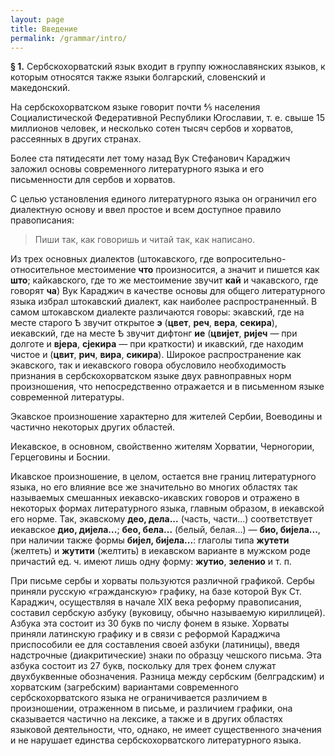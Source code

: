 ```yaml
---
layout: page
title: Введение
permalink: /grammar/intro/
---
```


**§ 1.** Сербскохорватский язык входит в группу южнославянских языков, к которым относятся также языки болгарский, словенский и македонский.

На сербскохорватском языке говорит почти ⅘ населения Социалистической Федеративной Республики Югославии, т. е. свыше 15 миллионов человек, и несколько сотен тысяч сербов и хорватов, рассеянных в других странах.

Более ста пятидесяти лет тому назад Вук Стефанович Караджич заложил основы современного литературного языка и его письменности для сербов и хорватов.

С целью установления единого литературного языка он ограничил его диалектную основу и ввел простое и всем доступное правило правописания: 

> Пиши так, как говоришь и читай так, как написано.

Из трех основных диалектов (штокавского, где вопросительно-относительное местоимение **что** произносится, а значит и пишется как **што**; кайкавского, где то же местоимение звучит **кай** и чакавского, где говорят **ча**) Вук Караджич в качестве основы для общего литературного языка избрал штокавский диалект, как наиболее распространенный.
В самом штокавском диалекте различаются говоры: экавский, где на месте старого Ѣ звучит открытое **э** (**цвет**, **реч**, **вера**, **секира**), иекавский, где на месте Ѣ звучит дифтонг **ие** (**цвијет**, **ријеч** — при долготе и **вјера**, **сјекира** — при краткости) и икавский, где находим чистое и (**цвит**, **рич**, **вира**, **сикира**). Широкое распространение как экавского, так и иекавского говора обусловило необходимость признания в сербскохорватском языке двух равноправных норм произношения, что непосредственно отражается и в письменном языке современной литературы.

Экавское произношение характерно для жителей Сербии, Воеводины и частично некоторых других областей.

Иекавское, в основном, свойственно жителям Хорватии, Черногории, Герцеговины и Боснии.

Икавское произношение, в целом, остается вне границ литературного языка, но его влияние все же значительно во многих областях так называемых смешанных иекавско-икавских говоров и отражено в некоторых формах литературного языка, главным образом, в иекавской его норме.
Так, экавскому **део, дела...** (часть, части...) соответствует иекавское **дио, дијела...**; **бео, бела...** (белый, белая...) — **био, бијела...**, при наличии также формы **бијел, бијела...**: глаголы типа **жутети** (желтеть) и **жутити** (желтить) в иекавском варианте в мужском роде причастий ед. ч. имеют лишь одну форму: **жутио**, **зеленио** и т. п.

При письме сербы и хорваты пользуются различной графикой. Сербы приняли русскую «гражданскую» графику, на базе которой Вук Ст. Караджич, осуществляя в начале XIX века реформу правописания, составил сербскую азбуку (вуковицу, обычно называемую кириллицей).
Азбука эта состоит из 30 букв по числу фонем в языке.
Хорваты приняли латинскую графику и в связи с реформой Караджича приспособили ее для составления своей азбуки (латиницы), введя надстрочные (диакритические) знаки по образцу чешского письма.
Эта азбука состоит из 27 букв, поскольку для трех фонем служат двухбуквенные обозначения.
Разница между сербским (белградским) и хорватским (загребским) вариантами современного сербскохорватского языка не ограничивается различием в произношении, отраженном в письме, и различием графики, она сказывается частично на лексике, а также и в других областях языковой деятельности, что, однако, не имеет существенного значения и не нарушает единства сербскохорватского литературного языка.